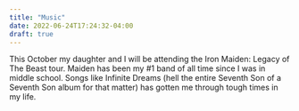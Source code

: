 ```yaml
---
title: "Music"
date: 2022-06-24T17:24:32-04:00
draft: true
---
```


This October my daughter and I will be attending the Iron Maiden: Legacy of The Beast tour. Maiden has been my #1 band of all time since I was in middle school. Songs like Infinite Dreams (hell the entire Seventh Son of a Seventh Son album for that matter) has gotten me through tough times in my life. 